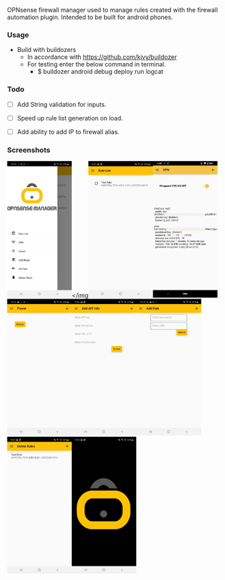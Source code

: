 OPNsense firewall manager used to manage rules created with the firewall automation plugin. Intended to be built for android phones. 

### Usage
- Build with buildozers
    - In accordance with https://github.com/kivy/buildozer
    - For testing enter the below command in terminal.
        - $ buildozer android debug deploy run logcat
 
### Todo
- [ ] Add String validation for inputs.
- [ ] Speed up rule list generation on load.
- [ ] Add ability to add IP to firewall alias.


### Screenshots
<img src="screenshots/menu.jpg" width="30%"></img<img src="screenshots/rules.jpg" width="30%"></img><img src="screenshots/vpn.jpg" width="30%"></img><img src="screenshots/power.jpg" width="30%"></img><img src="screenshots/api_info.jpg" width="30%"></img><img src="screenshots/add_rule.jpg" width="30%"></img><img src="screenshots/delete.jpg" width="30%"></img><img src="screenshots/splash_screen.jpg" width="30%"></img>
